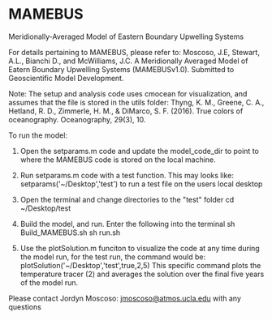 # MAMEBUS
Meridionally-Averaged Model of Eastern Boundary Upwelling Systems

For details pertaining to MAMEBUS, please refer to:
Moscoso, J.E, Stewart, A.L., Bianchi D., and McWilliams, J.C. A Meridionally Averaged Model of Eatern Boundary Upwelling Systems (MAMEBUSv1.0). Submitted to Geoscientific Model Development. 

Note:
The setup and analysis code uses cmocean for visualization, and assumes that 
the file is stored in the utils folder:
Thyng, K. M., Greene, C. A., Hetland, R. D., Zimmerle, H. M., & DiMarco, S. F. (2016). True colors of oceanography. Oceanography, 29(3), 10.

To run the model:
1. Open the setparams.m code and update the model_code_dir to point to where the MAMEBUS code is stored on the local machine.

2. Run setparams.m code with a test function. This may looks like:
setparams('~/Desktop','test') 
to run a test file on the users local desktop

3. Open the terminal and change directories to the "test" folder
cd ~/Desktop/test

4. Build the model, and run. Enter the following into the terminal
sh Build_MAMEBUS.sh
sh run.sh

5. Use the plotSolution.m funciton to visualize the code at any time during the model run, for the test run, the command would be:
plotSolution('~/Desktop','test',true,2,5)
This specific command plots the temperature tracer (2) and averages the solution over the final five years of the model run.



Please contact Jordyn Moscoso: jmoscoso@atmos.ucla.edu with any questions
